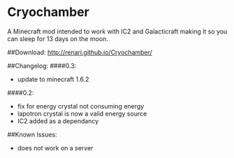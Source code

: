 Cryochamber
===========

A Minecraft mod intended to work with IC2 and Galacticraft making it so you can sleep for 13 days on the moon.

##Download:
http://renari.github.io/Cryochamber/

##Changelog:
####0.3:
* update to minecraft 1.6.2

####0.2:
* fix for energy crystal not consuming energy
* lapotron crystal is now a valid energy source
* IC2 added as a dependancy


##Known Issues:
* does not work on a server
